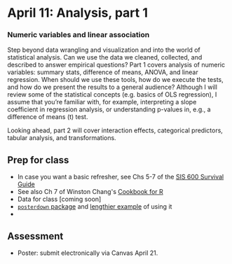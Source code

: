 # April 11: Analysis, part 1
### Numeric variables and linear association

Step beyond data wrangling and visualization and into the world of statistical analysis. Can we use the data we cleaned, collected, and described to answer empirical questions? Part 1 covers analysis of numeric variables: summary stats, difference of means, ANOVA, and linear regression. When should we use these tools, how do we execute the tests, and how do we present the results to a general audience? Although I will review some of the statistical concepts (e.g. basics of OLS regression), I assume that you’re familiar with, for example, interpreting a slope coefficient in regression analysis, or understanding p-values in, e.g., a difference of means (t) test.

Looking ahead, part 2 will cover interaction effects, categorical predictors, tabular analysis, and transformations.

## Prep for class
- In case you want a basic refresher, see Chs 5-7 of the [SIS 600 Survival Guide](https://austin-hart-pols.github.io/SurvivalGuide/)
- See also Ch 7 of Winston Chang's [Cookbook for R](http://www.cookbook-r.com/)
- Data for class [coming soon]
- [`posterdown` package](https://github.com/brentthorne/posterdown) and [lengthier example](https://shilaan.rbind.io/post/academic-conference-posters-using-posterdown/) of using it
- 

## Assessment
- Poster: submit electronically via Canvas April 21.
